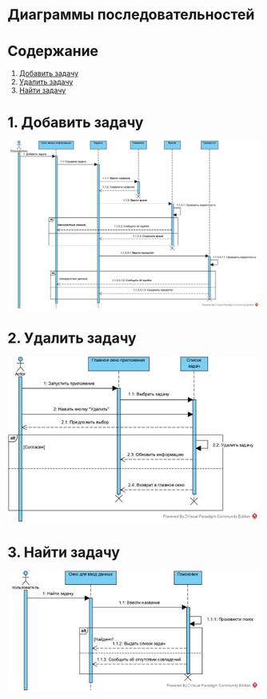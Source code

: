 # Диаграммы последовательностей

# Содержание
1. [Добавить задачу](#1)  
2. [Удалить задачу](#2)  
3. [Найти задачу](#3)

<a name="1"/>

# 1. Добавить задачу 
![Диаграмма последовательностей 1](../../Images/diagrams/FixedAddSeq.jpg)

<a name="2"/>

# 2. Удалить задачу
![Диаграмма последовательностей 2](../../Images/diagrams/FixedDeleteSeq.jpg)

<a name="3"/>

# 3. Найти задачу
![Диаграмма последовательностей 3](../../Images/diagrams/FixedFindSequence.jpg)